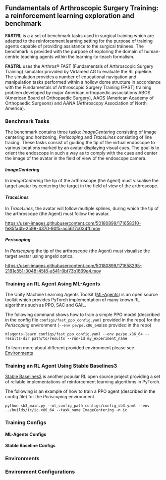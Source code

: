 ## Fundamentals of Arthroscopic Surgery Training: a reinforcement learning exploration and benchmark

**FASTRL** is a a set of benchmark tasks used in surgical training which are adapted to the reinforcement learning setting for the purpose of training agents capable of providing assistance to the surgical trainees. The benchmark is provided with the purpose of exploring the domain of human-centric teaching agents within the learning-to-teach formalism.

**FASTRL** uses the Arthros$\circledR$ FAST (Fundamentals of Arthroscopic Surgery Training) simulator provided by Virtamed AG 
to evaluate the RL pipeline. The simulation provides a number of educational navigation and manipulation tasks performed within a hollow dome structure in accordance with the Fundamentals of Arthroscopic Surgery Training (FAST) training problem developed by major American orthopaedic associations ABOS (American Board of Orthopaedic Surgery), AAOS (American Academy of Orthopaedic Surgeons) and AANA (Arthroscopy Association of North America).

### Benchmark Tasks

The benchmark contains three tasks: *ImageCentering* consisting of image centering and horizoning, *Periscoping* and *TraceLines* consisting of line tracing. These tasks consist of guiding the tip of the virtual endoscope to various locations marked by an avatar displaying visual cues. The goal is to orient the endoscope in such a way as to comply with the cues and center the image of the avatar in the field of view of the endoscope camera.

#### *ImageCentering*
In *ImageCentering* the tip of the arthroscope (the Agent) must visualise the target avatar by centering the target in the field of view of the arthroscope. 

#### *TraceLines*
In *TraceLines*, the avatar will follow multiple splines, during which the tip of the arthroscope (the Agent) must follow the avatar. 

<!-- 
<p align="center">
  <img width="854" height="480" src="https://user-images.githubusercontent.com/50180899/171658310-fe85fa4b-2598-4370-90f5-ac5617c034ff.mov">
</p>
 -->
https://user-images.githubusercontent.com/50180899/171658310-fe85fa4b-2598-4370-90f5-ac5617c034ff.mov



#### *Periscoping*

In *Periscoping* the tip of the arthroscope (the Agent) must visualise the target avatar using angeld optics. 

<!-- <p align="center">
  <img width="854" height="480" src="https://user-images.githubusercontent.com/50180899/171658295-2181e551-3048-45f8-a541-0bf73b1669e4.mov">
</p> -->

https://user-images.githubusercontent.com/50180899/171658295-2181e551-3048-45f8-a541-0bf73b1669e4.mov


### Training an RL Agent Asing ML-Agents

 The Unity Machine Learning Agents Toolkit ([ML-Agents](https://github.com/Unity-Technologies/ml-agents)) is an open source toolkit which provides PyTorch implementation of many known RL algorithms such as PPO, SAC and GAIL. 

The following command shows how to train a simple PPO model (described in the config file `configs/fast_ppo_config.yaml` provided in the repo) for the *Periscoping* environment (`--env pe/pe.x86_64`also provided in the repo)

```
mlagents-learn configs/fast_ppo_config.yaml --env pe/pe.x86_64 --results-dir path/to/results --run-id my_experiment_name
```

To learn more about different provided environment please see [Environments](#environments)

### Training an RL Agent Using Stable Baselines3

[Stable Baselines3](https://github.com/DLR-RM/stable-baselines3) is another popular RL open source project providing a set of reliable implementations of reinforcement learning algorithms in PyTorch. 

The following is an example of how to train a PPO agent (described in the config file) for the *Periscoping* environment.
```
python sb3_main.py --ml_config_path configs/config_sb3.yaml --env ../builds/ic/ic.x86_64 --task_name ImageCentering -n ic

```
### Training Configs

#### ML-Agents Configs

#### Stable Baseline Configs

### Environments

### Environment Configurations
